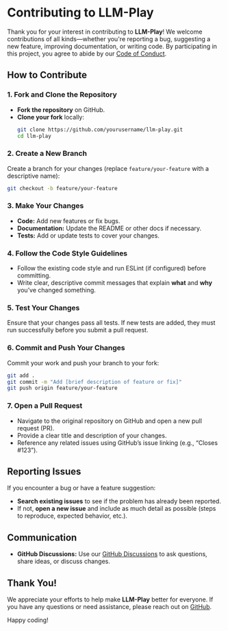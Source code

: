 # Contributing to LLM-Play

Thank you for your interest in contributing to **LLM-Play**! We welcome contributions of all kinds—whether you're reporting a bug, suggesting a new feature, improving documentation, or writing code. By participating in this project, you agree to abide by our [Code of Conduct](docs/CODE_OF_CONDUCT.md).

## How to Contribute

### 1. Fork and Clone the Repository

- **Fork the repository** on GitHub.
- **Clone your fork** locally:
  ```bash
  git clone https://github.com/yourusername/llm-play.git
  cd llm-play
  ```

### 2. Create a New Branch

Create a branch for your changes (replace `feature/your-feature` with a descriptive name):

```bash
git checkout -b feature/your-feature
```

### 3. Make Your Changes

- **Code:** Add new features or fix bugs.
- **Documentation:** Update the README or other docs if necessary.
- **Tests:** Add or update tests to cover your changes.

### 4. Follow the Code Style Guidelines

- Follow the existing code style and run ESLint (if configured) before committing.
- Write clear, descriptive commit messages that explain **what** and **why** you’ve changed something.

### 5. Test Your Changes

Ensure that your changes pass all tests. If new tests are added, they must run successfully before you submit a pull request.

### 6. Commit and Push Your Changes

Commit your work and push your branch to your fork:

```bash
git add .
git commit -m "Add [brief description of feature or fix]"
git push origin feature/your-feature
```

### 7. Open a Pull Request

- Navigate to the original repository on GitHub and open a new pull request (PR).
- Provide a clear title and description of your changes.
- Reference any related issues using GitHub’s issue linking (e.g., “Closes #123”).

## Reporting Issues

If you encounter a bug or have a feature suggestion:

- **Search existing issues** to see if the problem has already been reported.
- If not, **open a new issue** and include as much detail as possible (steps to reproduce, expected behavior, etc.).

## Communication

- **GitHub Discussions:** Use our [GitHub Discussions](https://github.com/pszjmb1/llm-play/discussions) to ask questions, share ideas, or discuss changes.

## Thank You!

We appreciate your efforts to help make **LLM-Play** better for everyone. If you have any questions or need assistance, please reach out on [GitHub](https://github.com/pszjmb1/llm-play/discussions).

Happy coding!
